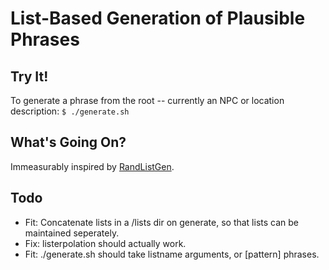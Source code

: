 # List-Based Generation of Plausible Phrases

## Try It!

To generate a phrase from the root -- currently an NPC or location description:
`$ ./generate.sh`


## What's Going On?

Immeasurably inspired by [RandListGen](http://www.path-o-logic.com/misc/RandListGen_sample.html).


## Todo

* Fit: Concatenate lists in a /lists dir on generate, so that lists can be maintained seperately.
* Fix: listerpolation should actually work.
* Fit: ./generate.sh should take listname arguments, or [pattern] phrases.